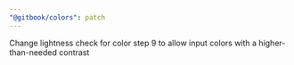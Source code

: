 ```yaml
---
"@gitbook/colors": patch
---
```


Change lightness check for color step 9 to allow input colors with a higher-than-needed contrast
